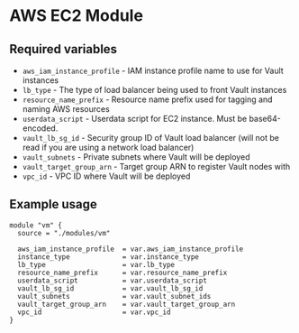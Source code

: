 # AWS EC2 Module

## Required variables

* `aws_iam_instance_profile` - IAM instance profile name to use for Vault instances
* `lb_type` - The type of load balancer being used to front Vault instances
* `resource_name_prefix` - Resource name prefix used for tagging and naming AWS resources
* `userdata_script` - Userdata script for EC2 instance. Must be base64-encoded.
* `vault_lb_sg_id` - Security group ID of Vault load balancer (will not be read if you are using a network load balancer)
* `vault_subnets` - Private subnets where Vault will be deployed
* `vault_target_group_arn` - Target group ARN to register Vault nodes with
* `vpc_id` - VPC ID where Vault will be deployed

## Example usage

```hcl
module "vm" {
  source = "./modules/vm"

  aws_iam_instance_profile  = var.aws_iam_instance_profile
  instance_type             = var.instance_type
  lb_type                   = var.lb_type
  resource_name_prefix      = var.resource_name_prefix
  userdata_script           = var.userdata_script
  vault_lb_sg_id            = var.vault_lb_sg_id
  vault_subnets             = var.vault_subnet_ids
  vault_target_group_arn    = var.vault_target_group_arn
  vpc_id                    = var.vpc_id
}
```